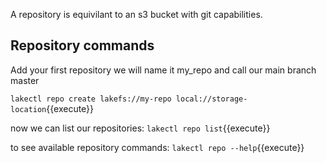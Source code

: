A repository is equivilant to an s3 bucket with git capabilities.

## Repository commands

Add your first repository 
we will name it my_repo and call our main branch master 

`lakectl repo create lakefs://my-repo local://storage-location`{{execute}}

now we can list our repositories:
`lakectl repo list`{{execute}}

to see available repository commands:
`lakectl repo --help`{{execute}}
